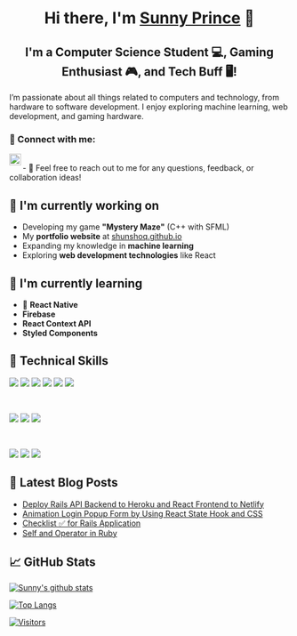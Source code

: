 <h1 align="center">
Hi there, I'm <a href="https://shunshoq.github.io/" target="_blank" rel="noreferrer">Sunny Prince</a> 👋
</h1>

<h2 align="center">
I'm a Computer Science Student 💻, Gaming Enthusiast 🎮, and Tech Buff 🖥!
</h2> 

I’m passionate about all things related to computers and technology, from hardware to software development. I enjoy exploring machine learning, web development, and gaming hardware.

### 🤝 Connect with me:

<a href="https://www.linkedin.com/in/sunnyp2050/"><img align="left" src="https://raw.githubusercontent.com/yushi1007/yushi1007/main/images/linkedin.svg" alt="Sunny Prince | LinkedIn" width="21px"/></a>

</br>
- 💬 Feel free to reach out to me for any questions, feedback, or collaboration ideas!

## 🔭 I'm currently working on

- Developing my game **"Mystery Maze"** (C++ with SFML)
- My **portfolio website** at [shunshoq.github.io](https://shunshoq.github.io/)
- Expanding my knowledge in **machine learning**
- Exploring **web development technologies** like React

## 🌱 I'm currently learning

- 📱 **React Native**
- **Firebase**
- **React Context API**
- **Styled Components**  

## 💼 Technical Skills

![](https://img.shields.io/badge/Code-Python-informational?style=flat&logo=python&color=3776AB)
![](https://img.shields.io/badge/Code-JavaScript-informational?style=flat&logo=javascript&color=F7DF1E)
![](https://img.shields.io/badge/Code-HTML5-informational?style=flat&logo=HTML5&color=E34F26)
![](https://img.shields.io/badge/Code-CSS3-informational?style=flat&logo=CSS3&color=1572B6)
![](https://img.shields.io/badge/Code-C++-informational?style=flat&logo=cplusplus&color=00599C)
![](https://img.shields.io/badge/Code-Ruby-informational?style=flat&logo=Ruby&color=CC342D)

</br>

![](https://img.shields.io/badge/Style-Bootstrap-informational?style=flat&logo=Bootstrap&color=7952B3)
![](https://img.shields.io/badge/Style-CSS3-informational?style=flat&logo=CSS3&color=1572B6)
![](https://img.shields.io/badge/Style-styled--components-informational?style=flat&logo=styled-components&color=DB7093)

</br>

![](https://img.shields.io/badge/Tools-Git-informational?style=flat&logo=Git&color=F05032)
![](https://img.shields.io/badge/Tools-GitHub-informational?style=flat&logo=GitHub&color=181717)
![](https://img.shields.io/badge/Tools-Visual_Studio-informational?style=flat&logo=visualstudio&color=5C2D91)

## 📝 Latest Blog Posts

- [Deploy Rails API Backend to Heroku and React Frontend to Netlify](https://yushi95.medium.com/deploy-rails-api-backend-to-heroku-and-react-frontend-to-netlify-b515239d5022)
- [Animation Login Popup Form by Using React State Hook and CSS](https://medium.com/geekculture/animation-login-popup-form-by-using-react-state-hook-and-css-7ecf803f1fa9)
- [Checklist ✅ for Rails Application](https://yushi95.medium.com/checklist-for-rails-application-30868cb4f48b)
- [Self and Operator in Ruby](https://blog.usejournal.com/self-in-ruby-5e8a91fa4602)

## 📈 GitHub Stats 

[![Sunny's github stats](https://github-readme-stats.vercel.app/api?username=Shunshoq)](https://github.com/Shunshoq)

[![Top Langs](https://github-readme-stats.vercel.app/api/top-langs/?username=Shunshoq&layout=compact)](https://github.com/Shunshoq)

[![Visitors](https://visitor-badge.glitch.me/badge?page_id=Shunshoq.Shunshoq)](https://shunshoq.github.io/)
